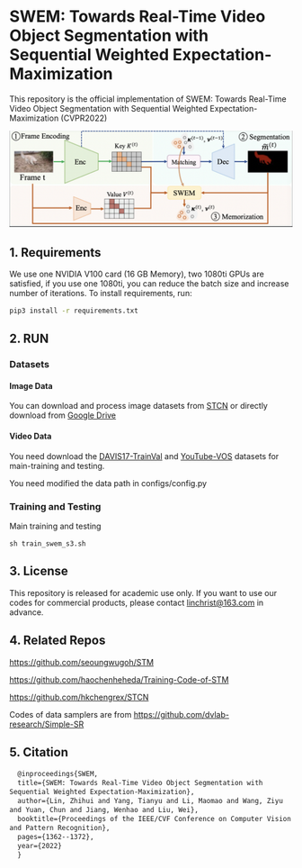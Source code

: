 # SWEM: Towards Real-Time Video Object Segmentation with Sequential Weighted Expectation-Maximization

This repository is the official implementation of SWEM: Towards Real-Time Video Object Segmentation with Sequential Weighted Expectation-Maximization (CVPR2022)

![](https://github.com/lmm077/SWEM/blob/main/assets/pipeline.png)


## 1. Requirements

We use  one NVIDIA V100 card (16 GB Memory), two 1080ti GPUs are satisfied, if you use one 1080ti, you can reduce the batch size and increase number of iterations.
To install requirements, run:

```bash
pip3 install -r requirements.txt
```

## 2. RUN

### Datasets

#### Image Data

You can download and process image datasets from [STCN](https://github.com/hkchengrex/STCN) or directly download from [Google Drive](https://drive.google.com/file/d/12hfHQ5cBflEearH7rWiJs6q-B00UyQhx/view?usp=sharing)

#### Video Data

You need download the [DAVIS17-TrainVal](https://data.vision.ee.ethz.ch/csergi/share/davis/DAVIS-2017-trainval-480p.zip) and  [YouTube-VOS](https://youtube-vos.org/) datasets for main-training and testing. 

You need modified the data path in configs/config.py

### Training and Testing

Main training and testing

```
sh train_swem_s3.sh
```

## 3. License

This repository is released for academic use only. If you want to use our codes for commercial products, please contact linchrist@163.com in advance.

## 4. Related Repos

https://github.com/seoungwugoh/STM

https://github.com/haochenheheda/Training-Code-of-STM

https://github.com/hkchengrex/STCN

Codes of data samplers are from https://github.com/dvlab-research/Simple-SR

## 5. Citation
```
  @inproceedings{SWEM,
  title={SWEM: Towards Real-Time Video Object Segmentation with Sequential Weighted Expectation-Maximization},
  author={Lin, Zhihui and Yang, Tianyu and Li, Maomao and Wang, Ziyu and Yuan, Chun and Jiang, Wenhao and Liu, Wei},
  booktitle={Proceedings of the IEEE/CVF Conference on Computer Vision and Pattern Recognition},
  pages={1362--1372},
  year={2022}
  }
```
